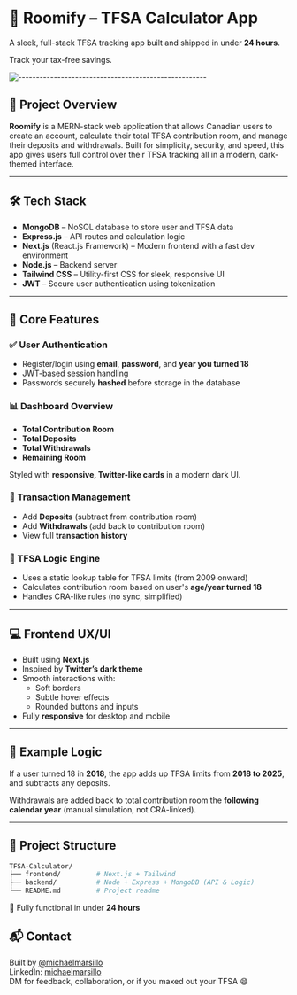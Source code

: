 # 🧮 Roomify – TFSA Calculator App

A sleek, full-stack TFSA tracking app built and shipped in under **24 hours**.

Track your tax-free savings.

![-----------------------------------------------------](https://raw.githubusercontent.com/andreasbm/readme/master/assets/lines/rainbow.png)

## 🚀 Project Overview

**Roomify** is a MERN-stack web application that allows Canadian users to create an account, calculate their total TFSA contribution room, and manage their deposits and withdrawals. Built for simplicity, security, and speed, this app gives users full control over their TFSA tracking  all in a modern, dark-themed interface.

---

## 🛠 Tech Stack

- **MongoDB** – NoSQL database to store user and TFSA data
- **Express.js** – API routes and calculation logic
- **Next.js** (React.js Framework) – Modern frontend with a fast dev environment
- **Node.js** – Backend server
- **Tailwind CSS** – Utility-first CSS for sleek, responsive UI
- **JWT** – Secure user authentication using tokenization

---

## 🔐 Core Features

### ✅ User Authentication
- Register/login using **email**, **password**, and **year you turned 18**
- JWT-based session handling
- Passwords securely **hashed** before storage in the database

### 📊 Dashboard Overview
- **Total Contribution Room**
- **Total Deposits**
- **Total Withdrawals**
- **Remaining Room**

Styled with **responsive, Twitter-like cards** in a modern dark UI.

### 💸 Transaction Management
- Add **Deposits** (subtract from contribution room)
- Add **Withdrawals** (add back to contribution room)
- View full **transaction history**

### 🧠 TFSA Logic Engine
- Uses a static lookup table for TFSA limits (from 2009 onward)
- Calculates contribution room based on user's **age/year turned 18**
- Handles CRA-like rules (no sync, simplified)

---

## 💻 Frontend UX/UI

- Built using **Next.js**
- Inspired by **Twitter’s dark theme**
- Smooth interactions with:
  - Soft borders
  - Subtle hover effects
  - Rounded buttons and inputs
- Fully **responsive** for desktop and mobile

---

## 🧮 Example Logic

If a user turned 18 in **2018**, the app adds up TFSA limits from **2018 to 2025**, and subtracts any deposits.

Withdrawals are added back to total contribution room the **following calendar year** (manual simulation, not CRA-linked).

---

## 📂 Project Structure

```bash
TFSA-Calculator/
├── frontend/         # Next.js + Tailwind     
├── backend/          # Node + Express + MongoDB (API & Logic)
└── README.md         # Project readme
```

🚀 Fully functional in under **24 hours** 

## 📬 Contact

Built by [@michaelmarsillo](https://github.com/michaelmarsillo)  
LinkedIn: [michaelmarsillo](https://www.linkedin.com/in/michaelmarsillo/)  
DM for feedback, collaboration, or if you maxed out your TFSA 😅

